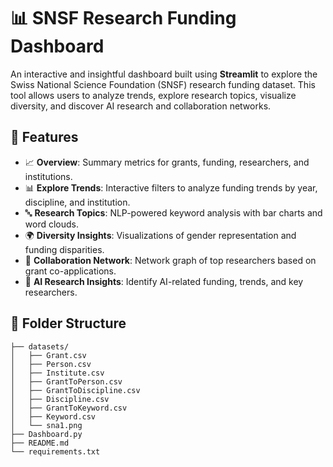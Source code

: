 # 📊 SNSF Research Funding Dashboard

An interactive and insightful dashboard built using **Streamlit** to explore the Swiss National Science Foundation (SNSF) research funding dataset. This tool allows users to analyze trends, explore research topics, visualize diversity, and discover AI research and collaboration networks.

## 🚀 Features

- 📈 **Overview**: Summary metrics for grants, funding, researchers, and institutions.
- 📊 **Explore Trends**: Interactive filters to analyze funding trends by year, discipline, and institution.
- 🔤 **Research Topics**: NLP-powered keyword analysis with bar charts and word clouds.
- 🌍 **Diversity Insights**: Visualizations of gender representation and funding disparities.
- 🤝 **Collaboration Network**: Network graph of top researchers based on grant co-applications.
- 🤖 **AI Research Insights**: Identify AI-related funding, trends, and key researchers.

## 📂 Folder Structure
```plaintext
├── datasets/
│   ├── Grant.csv
│   ├── Person.csv
│   ├── Institute.csv
│   ├── GrantToPerson.csv
│   ├── GrantToDiscipline.csv
│   ├── Discipline.csv
│   ├── GrantToKeyword.csv
│   ├── Keyword.csv
│   └── sna1.png
├── Dashboard.py
├── README.md
└── requirements.txt
